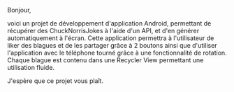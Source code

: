 Bonjour,

voici un projet de développement d'application Android, permettant de récupérer des ChuckNorrisJokes à l'aide d'un API, et d'en générer automatiquement à l'écran. Cette application permettra à l'utilisateur de liker des blagues et de les partager grâce à 2 boutons ainsi que d'utiliser l'application avec le téléphone tourné grâce à une fonctionnalité de rotation. Chaque blague est contenu dans une Recycler View permettant une utilisation fluide.

J'espère que ce projet vous plaît.
